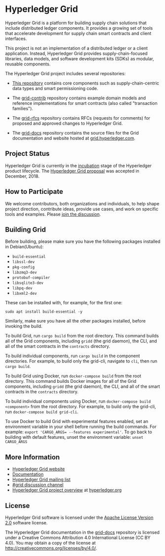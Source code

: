 # Hyperledger Grid

Hyperledger Grid is a platform for building supply chain solutions that include
distributed ledger components. It provides a growing set of tools that
accelerate development for supply chain smart contracts and client interfaces.

This project is not an implementation of a distributed ledger or a client
application. Instead, Hyperledger Grid provides supply-chain-focused libraries,
data models, and software development kits (SDKs) as modular, reusable
components.

The Hyperledger Grid project includes several repositories:

- [This repository](https://github.com/hyperledger/grid) contains core
  components such as supply-chain-centric data types and smart permissioning
  code.

- The [grid-contrib](https://github.com/hyperledger/grid-contrib) repository
  contains example domain models and reference implementations for smart
  contracts (also called "transaction families").

- The [grid-rfcs](https://github.com/hyperledger/grid-rfcs) repository
  contains RFCs (requests for comments) for proposed and approved changes to
  Hyperledger Grid.

- The [grid-docs](https://github.com/hyperledger/grid-docs) repository
  contains the source files for the Grid documentation and website
  hosted at [grid.hyperledger.com](https://grid.hyperledger.org).

## Project Status

Hyperledger Grid is currently in the
[incubation](https://tsc.hyperledger.org/project-lifecycle.html)
stage of the Hyperledger product lifecycle.
The [Hyperledger Grid
proposal](https://docs.google.com/document/d/1b6ES0bKUK30E2iZizy3vjVEhPn7IvsW5buDo7nFXBE0/)
was accepted in December, 2018.


## How to Participate

We welcome contributors, both organizations and individuals, to help shape
project direction, contribute ideas, provide use cases, and work on specific
tools and examples. Please [join the
discussion](https://grid.hyperledger.org/community/join_the_discussion.html).

## Building Grid

Before building, please make sure you have the following packages 
installed in Debian(Ubuntu):

- `build-essential`
- `libssl-dev`
- `pkg-config`
- `libzmq3-dev`
- `protobuf-compiler`
- `libsqlite3-dev`
- `libpq-dev`
- `libxml2-dev`

These can be installed with, for example, for the first one:

```
sudo apt install build-essential -y
```

Similarly, make sure you have all the other packages installed, 
before invoking the build.

To build Grid, run `cargo build` from the root directory. This command
builds all of the Grid components, including `gridd` (the grid daemon),
the CLI, and all of the smart contracts in the `contracts` directory.

To build individual components, run `cargo build` in the component directories.
For example, to build only the grid-cli, navigate to `cli`, then run
`cargo build`.

To build Grid using Docker, run `docker-compose build` from the root directory.
This command builds Docker images for all of the Grid components, including
`gridd` (the grid daemon), the CLI, and all of the smart contracts in the
`contracts` directory.

To build individual components using Docker, run
`docker-compose build <component>` from the root directory. For example, to
build only the grid-cli, run `docker-compose build grid-cli`.

To use Docker to build Grid with experimental features enabled, set an
environment variable in your shell before running the build commands. For
example: `export 'CARGO_ARGS= --features experimental'`. To go back to
building with default features, unset the environment variable:
`unset CARGO_ARGS`

## More Information

- [Hyperledger Grid website](https://grid.hyperledger.org)
- [Documentation](https://grid.hyperledger.org/docs/)
- [Hyperledger Grid mailing list](https://lists.hyperledger.org/g/grid)
- [#grid discussion channel](https://chat.hyperledger.org/channel/grid)
- [Hyperledger Grid project overview](https://www.hyperledger.org/projects/grid)
  at [hyperledger.org](https://www.hyperledger.org)


## License

Hyperledger Grid software is licensed under the [Apache License Version
2.0](LICENSE) software license.

The Hyperledger Grid documentation in the
[grid-docs](https://github.com/hyperledger/grid-docs) repository is licensed
under a Creative Commons Attribution 4.0 International License (CC BY 4.0).
You may obtain a copy of the license at
<http://creativecommons.org/licenses/by/4.0/>.
